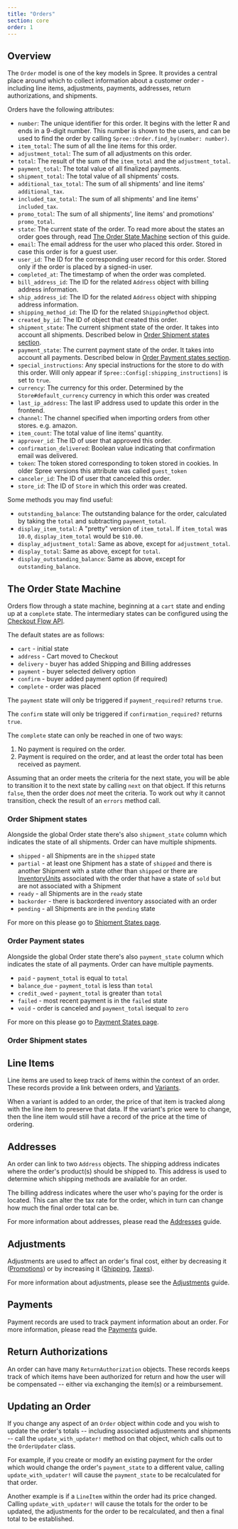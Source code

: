 ```yaml
---
title: "Orders"
section: core
order: 1
---
```


## Overview

The `Order` model is one of the key models in Spree. It provides a central place around which to collect information about a customer order - including line items, adjustments, payments, addresses, return authorizations, and shipments.

Orders have the following attributes:

* `number`: The unique identifier for this order. It begins with the letter R and ends in a 9-digit number. This number is shown to the users, and can be used to find the order by calling `Spree::Order.find_by(number: number)`.
* `item_total`: The sum of all the line items for this order.
* `adjustment_total`: The sum of all adjustments on this order.
* `total`: The result of the sum of the `item_total` and the `adjustment_total`.
* `payment_total`: The total value of all finalized payments.
* `shipment_total`: The total value of all shipments' costs.
* `additional_tax_total`: The sum of all shipments' and line items' `additional_tax`.
* `included_tax_total`: The sum of all shipments' and line items' `included_tax`.
* `promo_total`: The sum of all shipments', line items' and promotions' `promo_total`.
* `state`: The current state of the order. To read more about the states an order goes through, read [The Order State Machine](#the-order-state-machine) section of this guide.
* `email`: The email address for the user who placed this order. Stored in case this order is for a guest user.
* `user_id`: The ID for the corresponding user record for this order. Stored only if the order is placed by a signed-in user.
* `completed_at`: The timestamp of when the order was completed.
* `bill_address_id`: The ID for the related `Address` object with billing address information.
* `ship_address_id`: The ID for the related `Address` object with shipping address information.
* `shipping_method_id`: The ID for the related `ShippingMethod` object.
* `created_by_id`: The ID of object that created this order.
* `shipment_state`: The current shipment state of the order. It takes into account all shipments. Described below in [Order Shipment states section](#order-shipment-states).
* `payment_state`: The current payment state of the order. It takes into account all payments. Described below in [Order Payment states section](#order-payment-states).
* `special_instructions`: Any special instructions for the store to do with this order. Will only appear if `Spree::Config[:shipping_instructions]` is set to `true`.
* `currency`: The currency for this order. Determined by the `Store#default_currency` currency in which this order was created
* `last_ip_address`: The last IP address used to update this order in the frontend.
* `channel`: The channel specified when importing orders from other stores. e.g. amazon.
* `item_count`: The total value of line items' quantity.
* `approver_id`: The ID of user that approved this order.
* `confirmation_delivered`: Boolean value indicating that confirmation email was delivered.
* `token`: The token stored corresponding to token stored in cookies. In older Spree versions this attribute was called `guest_token`
* `canceler_id`: The ID of user that canceled this order.
* `store_id`: The ID of `Store` in which this order was created.

Some methods you may find useful:

* `outstanding_balance`: The outstanding balance for the order, calculated by taking the `total` and subtracting `payment_total`.
* `display_item_total`: A "pretty" version of `item_total`. If `item_total` was `10.0`, `display_item_total` would be `$10.00`.
* `display_adjustment_total`: Same as above, except for `adjustment_total`.
* `display_total`: Same as above, except for `total`.
* `display_outstanding_balance`: Same as above, except for `outstanding_balance`.

## The Order State Machine

Orders flow through a state machine, beginning at a `cart` state and ending up at a `complete` state. The intermediary states can be configured using the [Checkout Flow API](/developer/customization/checkout.html).

The default states are as follows:

* `cart` - initial state
* `address` - Cart moved to Checkout
* `delivery` - buyer has added Shipping and Billing addresses
* `payment` - buyer selected delivery option
* `confirm` - buyer added payment option (if required)
* `complete` - order was placed

The `payment` state will only be triggered if `payment_required?` returns `true`.

The `confirm` state will only be triggered if `confirmation_required?` returns `true`.

The `complete` state can only be reached in one of two ways:

1. No payment is required on the order.
2. Payment is required on the order, and at least the order total has been received as payment.

Assuming that an order meets the criteria for the next state, you will be able to transition it to the next state by calling `next` on that object. If this returns `false`, then the order does *not* meet the criteria. To work out why it cannot transition, check the result of an `errors` method call.

### Order Shipment states

Alongside the global Order state there's also `shipment_state` column which indicates the state of all shipments. Order can have multiple shipments.

* `shipped` - all Shipments are in the `shipped` state
* `partial` - at least one Shipment has a state of `shipped` and there is another Shipment with a state other than `shipped` or there are [InventoryUnits](/developer/core/inventory.html) associated with the order that have a state of `sold` but are not associated with a Shipment
* `ready` - all Shipments are in the `ready` state
* `backorder` - there is backordered inventory associated with an order
* `pending` - all Shipments are in the `pending` state

For more on this please go to [Shipment States page](developer/core/shipments.html#overview).

### Order Payment states

Alongside the global Order state there's also `payment_state` column which indicates the state of all payments. Order can have multiple payments.

* `paid` - `payment_total` is equal to `total`
* `balance_due` - `payment_total` is less than `total`
* `credit_owed` - `payment_total` is greater than `total`
* `failed` - most recent payment is in the `failed` state
* `void` - order is canceled and `payment_total` isequal to `zero`

For more on this please go to [Payment States page](/developer/core/payments.html#overview).

### Order Shipment states

## Line Items

Line items are used to keep track of items within the context of an order. These records provide a link between orders, and [Variants](products.html#variants).

When a variant is added to an order, the price of that item is tracked along with the line item to preserve that data. If the variant's price were to change, then the line item would still have a record of the price at the time of ordering.

## Addresses

An order can link to two `Address` objects. The shipping address indicates where the order's product(s) should be shipped to. This address is used to determine which shipping methods are available for an order.

The billing address indicates where the user who's paying for the order is located. This can alter the tax rate for the order, which in turn can change how much the final order total can be.

For more information about addresses, please read the [Addresses](/developer/core/addresses.html) guide.

## Adjustments

Adjustments are used to affect an order's final cost, either by decreasing it ([Promotions](/developer/core/promotions.html)) or by increasing it ([Shipping](/developer/core/shipments.html), [Taxes](/developer/core/taxation.html)).

For more information about adjustments, please see the [Adjustments](/developer/core/adjustments.html) guide.

## Payments

Payment records are used to track payment information about an order. For more information, please read the [Payments](/developer/core/payments.html) guide.

## Return Authorizations

An order can have many `ReturnAuthorization` objects. These records keeps track of which items have been authorized for return and how the user will be compensated -- either via exchanging the item(s) or a reimbursement.

## Updating an Order

If you change any aspect of an `Order` object within code and you wish to update the order's totals -- including associated adjustments and shipments -- call the `update_with_updater!` method on that object, which calls out to the `OrderUpdater` class.

For example, if you create or modify an existing payment for the order which would change the order's `payment_state` to a different value, calling `update_with_updater!` will cause the `payment_state` to be recalculated for that order.

Another example is if a `LineItem` within the order had its price changed. Calling `update_with_updater!` will cause the totals for the order to be updated, the adjustments for the order to be recalculated, and then a final total to be established.
